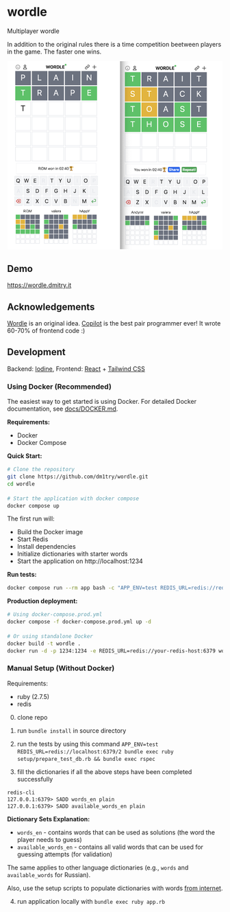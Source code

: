 # wordle

Multiplayer wordle

In addition to the original rules there is a time competition beetween players in the game.
The faster one wins.

![image](wwwordle.png)
## Demo

https://wordle.dmitry.it

## Acknowledgements

[Wordle](https://www.nytimes.com/games/wordle/index.html) is an original idea. 
[Copilot](https://copilot.github.com) is the best pair programmer ever! It wrote 60-70% of frontend code :)


## Development
Backend: [Iodine](https://github.com/boazsegev/iodine), Frontend: [React](https://github.com/facebook/react) + [Tailwind CSS](https://github.com/tailwindlabs/tailwindcss)

### Using Docker (Recommended)

The easiest way to get started is using Docker. For detailed Docker documentation, see [docs/DOCKER.md](docs/DOCKER.md).

**Requirements:**
- Docker
- Docker Compose

**Quick Start:**
```bash
# Clone the repository
git clone https://github.com/dm1try/wordle.git
cd wordle

# Start the application with docker compose
docker compose up
```

The first run will:
- Build the Docker image
- Start Redis
- Install dependencies
- Initialize dictionaries with starter words
- Start the application on http://localhost:1234

**Run tests:**
```bash
docker compose run --rm app bash -c "APP_ENV=test REDIS_URL=redis://redis:6379/2 bundle exec ruby setup/prepare_test_db.rb && bundle exec rspec"
```

**Production deployment:**
```bash
# Using docker-compose.prod.yml
docker compose -f docker-compose.prod.yml up -d

# Or using standalone Docker
docker build -t wordle .
docker run -d -p 1234:1234 -e REDIS_URL=redis://your-redis-host:6379 wordle
```

### Manual Setup (Without Docker)

Requirements:
 - ruby (2.7.5)
 - redis

0. clone repo
1. run `bundle install` in source directory
2. run the tests by using this command `APP_ENV=test REDIS_URL=redis://localhost:6379/2 bundle exec ruby setup/prepare_test_db.rb && bundle exec rspec`

3. fill the dictionaries if all the above steps have been completed successfully
  ```
  redis-cli
  127.0.0.1:6379> SADD words_en plain
  127.0.0.1:6379> SADD available_words_en plain 
  ```
  **Dictionary Sets Explanation:**
  - `words_en` - contains words that can be used as solutions (the word the player needs to guess)
  - `available_words_en` - contains all valid words that can be used for guessing attempts (for validation)
  
  The same applies to other language dictionaries (e.g., `words` and `available_words` for Russian).

Also, use the setup scripts to populate dictionaries with words [from internet](https://github.com/dm1try/wordle/blob/a9d0babd0711d39ad8fc3f4f9bf8ee9efaa5622a/setup/seed_dictionary.rb#L1-L2).

4. run application locally with `bundle exec ruby app.rb`
